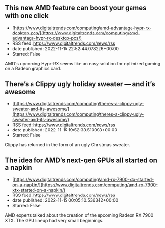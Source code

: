 ## This new AMD feature can boost your games with one click
 - [https://www.digitaltrends.com/computing/amd-advantage-hypr-rx-desktop-pcs/](https://www.digitaltrends.com/computing/amd-advantage-hypr-rx-desktop-pcs/)
 - RSS feed: https://www.digitaltrends.com/news/rss
 - date published: 2022-11-15 22:52:44.078226+00:00
 - Starred: False

AMD's upcoming Hypr-RX seems like an easy solution for optimized gaming on a Radeon graphics card.

## There’s a Clippy ugly holiday sweater — and it’s awesome
 - [https://www.digitaltrends.com/computing/theres-a-clippy-ugly-sweater-and-its-awesome/](https://www.digitaltrends.com/computing/theres-a-clippy-ugly-sweater-and-its-awesome/)
 - RSS feed: https://www.digitaltrends.com/news/rss
 - date published: 2022-11-15 19:52:38.510098+00:00
 - Starred: False

Clippy has returned in the form of an ugly Christmas sweater.

## The idea for AMD’s next-gen GPUs all started on a napkin
 - [https://www.digitaltrends.com/computing/amd-rx-7900-xtx-started-on-a-napkin/](https://www.digitaltrends.com/computing/amd-rx-7900-xtx-started-on-a-napkin/)
 - RSS feed: https://www.digitaltrends.com/news/rss
 - date published: 2022-11-15 00:05:10.536342+00:00
 - Starred: False

AMD experts talked about the creation of the upcoming Radeon RX 7900 XTX. The GPU lineup had very small beginnings.
